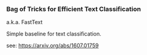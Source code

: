 
### Bag of Tricks for Efficient Text Classification

a.k.a. FastText

Simple baseline for text classification.

see: https://arxiv.org/abs/1607.01759

